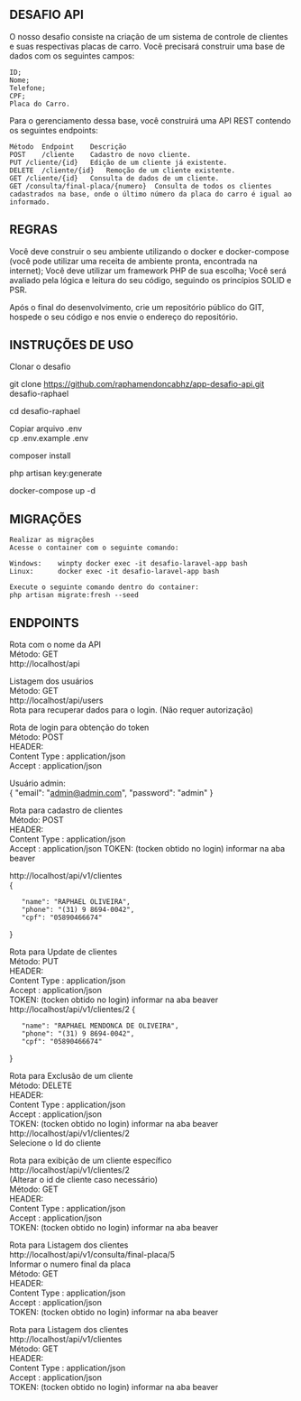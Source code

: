 
## DESAFIO API 

O nosso desafio consiste na criação de um sistema de controle de clientes e suas respectivas placas de carro.
Você precisará construir uma base de dados com os seguintes campos:

	ID;
	Nome;
	Telefone;
	CPF;
	Placa do Carro. 

Para o gerenciamento dessa base, você construirá uma API REST contendo os seguintes endpoints:

	Método	Endpoint	Descrição
	POST	/cliente	Cadastro de novo cliente. 
	PUT	/cliente/{id}	Edição de um cliente já existente.
	DELETE	/cliente/{id}	Remoção de um cliente existente.
	GET	/cliente/{id}	Consulta de dados de um cliente.
	GET	/consulta/final-placa/{numero}	Consulta de todos os clientes cadastrados na base, onde o último número da placa do carro é igual ao informado.


## REGRAS 

Você deve construir o seu ambiente utilizando o docker e docker-compose (você pode utilizar uma receita de ambiente pronta, encontrada na internet);
Você deve utilizar um framework PHP de sua escolha;
Você será avaliado pela lógica e leitura do seu código, seguindo os princípios SOLID e PSR.

Após o final do desenvolvimento, crie um repositório público do GIT, hospede o seu código e nos envie o endereço do repositório.


## INSTRUÇÕES DE USO  

Clonar o desafio

git clone https://github.com/raphamendoncabhz/app-desafio-api.git desafio-raphael

cd desafio-raphael

Copiar arquivo .env  
	cp .env.example .env

composer install

php artisan key:generate

docker-compose up -d

## MIGRAÇÕES 
	Realizar as migrações
	Acesse o container com o seguinte comando: 

	Windows: 	winpty docker exec -it desafio-laravel-app bash
	Linux: 		docker exec -it desafio-laravel-app bash

	Execute o seguinte comando dentro do container:
	php artisan migrate:fresh --seed



## ENDPOINTS

Rota com o nome da API</br>
Método: GET</br>
http://localhost/api</br>


Listagem dos usuários </br>
Método: GET</br>
http://localhost/api/users</br>
Rota para recuperar dados para o login. (Não requer autorização)</br>


Rota de login para obtenção do token</br>
Método: POST</br>
HEADER: </br>
       Content Type  : application/json</br>
       Accept        : application/json</br>

Usuário admin:</br>
{
       "email": "admin@admin.com",
       "password": "admin"
}



Rota para cadastro de clientes</br>
Método: POST</br>
HEADER: </br>
       Content Type  : application/json</br>
       Accept        : application/json
TOKEN: (tocken obtido no login) informar na aba beaver   </br>    

http://localhost/api/v1/clientes </br>
{

       "name": "RAPHAEL OLIVEIRA",
       "phone": "(31) 9 8694-0042",
       "cpf": "05890466674"
}



Rota para Update de clientes</br>
Método: PUT</br>
HEADER: </br>
       Content Type  : application/json</br>
       Accept        : application/json</br>
TOKEN: (tocken obtido no login) informar na aba beaver  </br>
http://localhost/api/v1/clientes/2
{

       "name": "RAPHAEL MENDONCA DE OLIVEIRA",
       "phone": "(31) 9 8694-0042",
       "cpf": "05890466674"
}



Rota para Exclusão de um cliente</br>
Método: DELETE</br>
HEADER: </br>
       Content Type  : application/json</br>
       Accept        : application/json</br>
TOKEN: (tocken obtido no login) informar na aba beaver  </br>
http://localhost/api/v1/clientes/2 </br>
Selecione o Id do cliente</br>



Rota para exibição de um cliente específico</br>
http://localhost/api/v1/clientes/2</br>
(Alterar o id de cliente caso necessário)</br>
Método: GET</br>
HEADER: </br>
       Content Type  : application/json</br>
       Accept        : application/json</br>
TOKEN: (tocken obtido no login) informar na aba beaver  </br>


Rota para Listagem dos clientes</br>
http://localhost/api/v1/consulta/final-placa/5</br>
Informar o numero final da placa</br>
Método: GET</br>
HEADER: </br>
       Content Type  : application/json</br>
       Accept        : application/json</br>
TOKEN: (tocken obtido no login) informar na aba beaver  </br>



Rota para Listagem dos clientes</br>
http://localhost/api/v1/clientes</br>
Método: GET</br>
HEADER: </br>
       Content Type  : application/json</br>
       Accept        : application/json</br>
TOKEN: (tocken obtido no login) informar na aba beaver  </br>










